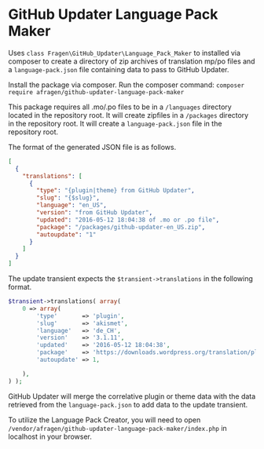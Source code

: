 # GitHub Updater Language Pack Maker

Uses `class Fragen\GitHub_Updater\Language_Pack_Maker` to installed via composer to create a directory of zip archives of translation mp/po files and a `language-pack.json` file containing data to pass to GitHub Updater.

Install the package via composer.
Run the composer command: ```composer require afragen/github-updater-language-pack-maker```


This package requires all .mo/.po files to be in a `/languages` directory located in the repository root. It will create zipfiles in a `/packages` directory in the repository root. It will create a `language-pack.json` file in the repository root.

The format of the generated JSON file is as follows.

```json
[
  {
    "translations": [
      {
        "type": "{plugin|theme} from GitHub Updater",
        "slug": "{$slug}",
        "language": "en_US",
        "version": "from GitHub Updater",
        "updated": "2016-05-12 18:04:38 of .mo or .po file",
        "package": "/packages/github-updater-en_US.zip",
        "autoupdate": "1"
      }
    ]
  }
]
```

The update transient expects the `$transient->translations` in the following format.

```php
$transient->translations( array(
	0 => array(
		'type'       => 'plugin',
		'slug'       => 'akismet',
		'language'   => 'de_CH',
		'version'    => '3.1.11',
		'updated'    => '2016-05-12 18:04:38',
		'package'    => 'https://downloads.wordpress.org/translation/plugin/akismet/3.1.11/de_CH.zip',
		'autoupdate' => 1,

	),
) );
```

GitHub Updater will merge the correlative plugin or theme data with the data retrieved from the `language-pack.json` to add data to the update transient.

To utilize the Language Pack Creator, you will need to open `/vendor/afragen/github-updater-language-pack-maker/index.php` in localhost in your browser.
